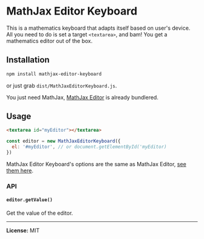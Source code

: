 # MathJax Editor Keyboard

This is a mathematics keyboard that adapts itself based on user's device. All you need to do is set a target `<textarea>`, and bam! You get a mathematics editor out of the box.

## Installation

``` bash
npm install mathjax-editor-keyboard
```

or just grab `dist/MathJaxEditorKeyboard.js`.

You just need MathJax, [MathJax Editor](https://github.com/ianlucas/mathjax-editor) is already bundlered.

## Usage

``` html
<textarea id="myEditor"></textarea>
```

``` javascript
const editor = new MathJaxEditorKeyboard({
  el: '#myEditor', // or document.getElementById('myEditor)
})
```

MathJax Editor Keyboard's options are the same as MathJax Editor, [see them here](https://github.com/ianlucas/mathjax-editor).

### API

#### `editor.getValue()`

Get the value of the editor.

---

**License:** MIT